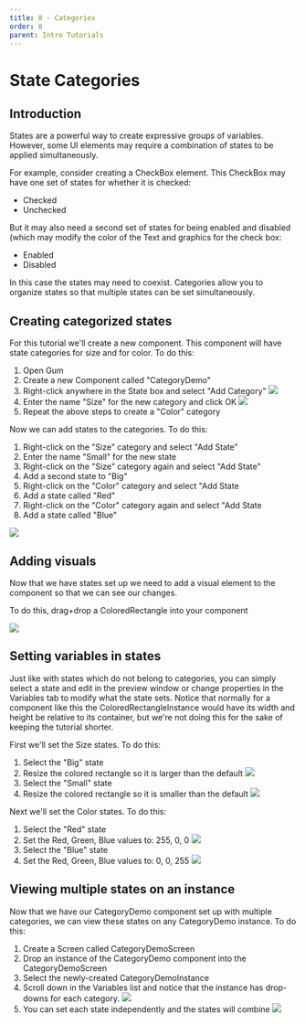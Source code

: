 ```yaml
---
title: 8 - Categories
order: 8
parent: Intro Tutorials
---
```


# State Categories

## Introduction

States are a powerful way to create expressive groups of variables. However, some UI elements may require a combination of states to be applied simultaneously.

For example, consider creating a CheckBox element. This CheckBox may have one set of states for whether it is checked:

* Checked
* Unchecked

But it may also need a second set of states for being enabled and disabled \(which may modify the color of the Text and graphics for the check box:

* Enabled
* Disabled

In this case the states may need to coexist. Categories allow you to organize states so that multiple states can be set simultaneously.

## Creating categorized states

For this tutorial we'll create a new component. This component will have state categories for size and for color. To do this:

1. Open Gum
2. Create a new Component called "CategoryDemo"
3. Right-click anywhere in the State box and select "Add Category" ![](../.gitbook/assets/GumAddCategory.png)
4. Enter the name "Size" for the new category and click OK ![](../.gitbook/assets/GumAddCategoryCalledSize.PNG)
5. Repeat the above steps to create a "Color" category

Now we can add states to the categories. To do this:

1. Right-click on the "Size" category and select "Add State"
2. Enter the name "Small" for the new state
3. Right-click on the "Size" category again and select "Add State"
4. Add a second state to "Big"
5. Right-click on the "Color" category and select "Add State
6. Add a state called "Red"
7. Right-click on the "Color" category again and select "Add State
8. Add a state called "Blue"

![](../.gitbook/assets/GumStatesInCategories.PNG)

## Adding visuals

Now that we have states set up we need to add a visual element to the component so that we can see our changes.

To do this, drag+drop a ColoredRectangle into your component

![](../.gitbook/assets/GumColoredRectangleInComponent.PNG)

## Setting variables in states

Just like with states which do not belong to categories, you can simply select a state and edit in the preview window or change properties in the Variables tab to modify what the state sets. Notice that normally for a component like this the ColoredRectangleInstance would have its width and height be relative to its container, but we're not doing this for the sake of keeping the tutorial shorter.

First we'll set the Size states. To do this:

1. Select the "Big" state
2. Resize the colored rectangle so it is larger than the default ![](../.gitbook/assets/GumBigState.PNG)
3. Select the "Small" state
4. Resize the colored rectangle so it is smaller than the default ![](../.gitbook/assets/GumSmallState.PNG)

Next we'll set the Color states. To do this:

1. Select the "Red" state
2. Set the Red, Green, Blue values to:  255, 0, 0 ![](../.gitbook/assets/GumRedState.PNG)
3. Select the "Blue" state
4. Set the Red, Green, Blue values to:  0, 0, 255 ![](../.gitbook/assets/GumBlueState.PNG)

## Viewing multiple states on an instance

Now that we have our CategoryDemo component set up with multiple categories, we can view these states on any CategoryDemo instance. To do this:

1. Create a Screen called CategoryDemoScreen
2. Drop an instance of the CategoryDemo component into the CategoryDemoScreen
3. Select the newly-created CategoryDemoInstance
4. Scroll down in the Variables list and notice that the instance has drop-downs for each category.  ![](../.gitbook/assets/GumLookCategoriesOnInstance.PNG)
5. You can set each state independently and the states will combine ![](../.gitbook/assets/GumCombinedStates.PNG)


